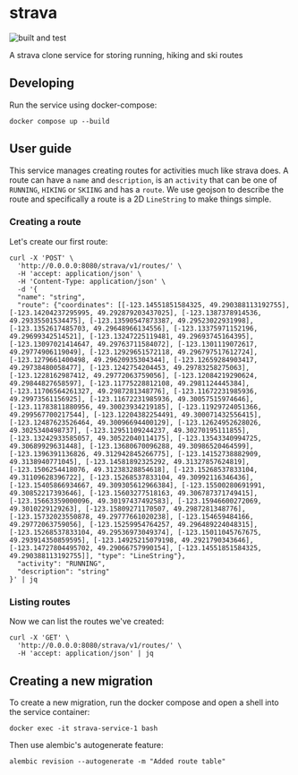 # strava

![built and test](https://github.com/martinabeleda/strava/actions/workflows/build_and_test.yml/badge.svg)

A strava clone service for storing running, hiking and ski routes

## Developing

Run the service using docker-compose:

```shell
docker compose up --build
```

## User guide

This service manages creating routes for activities much like strava does. A route can have a `name` and `description`, is an `activity` that can be one of `RUNNING`, `HIKING` or `SKIING` and has a `route`. We use geojson to describe the route and specifically a route is a 2D `LineString` to make things simple. 

### Creating a route

Let's create our first route:

```shell
curl -X 'POST' \
  'http://0.0.0.0:8080/strava/v1/routes/' \
  -H 'accept: application/json' \
  -H 'Content-Type: application/json' \
  -d '{
  "name": "string",
  "route": {"coordinates": [[-123.14551851584325, 49.290388113192755], [-123.14204237295995, 49.292879203437025], [-123.1387378914536, 49.29335501534475], [-123.13590547873387, 49.29523022931998], [-123.1352617485703, 49.29648966134556], [-123.13375971152196, 49.29699342514521], [-123.13247225119481, 49.29693745164395], [-123.13097021414647, 49.29763711584072], [-123.1301119072617, 49.29774906119049], [-123.12929651572118, 49.296797517612724], [-123.1279661400498, 49.29620935304344], [-123.12659284903417, 49.29738480058477], [-123.1242754204453, 49.29783258275063], [-123.1228162987412, 49.29772063759056], [-123.12084219290624, 49.29844827658597], [-123.11775228812108, 49.2981124445384], [-123.11706564261327, 49.2987281348776], [-123.11672231985936, 49.29973561156925], [-123.11672231985936, 49.30057515974646], [-123.11783811880956, 49.30023934219185], [-123.11929724051366, 49.299567700217544], [-123.12204382254491, 49.300071432556415], [-123.12487623526464, 49.30096694400129], [-123.12624952628026, 49.3025340498737], [-123.12951109244237, 49.30270195111855], [-123.13242933585057, 49.30522040114175], [-123.13543340994725, 49.30689929631448], [-123.13680670096288, 49.30986520464599], [-123.1396391136826, 49.312942845266775], [-123.14152738882909, 49.3138940771045], [-123.14581892325292, 49.31327857624819], [-123.1506254418076, 49.31238328854618], [-123.15268537833104, 49.31109628396722], [-123.15268537833104, 49.30992116346436], [-123.15405866934667, 49.309305612966384], [-123.15500280691991, 49.30852217393646], [-123.15603277518163, 49.306787371749415], [-123.15663359000096, 49.30197437492583], [-123.15946600272069, 49.3010229129263], [-123.15809271170507, 49.2987281348776], [-123.15732023550878, 49.29777661020238], [-123.154659484166, 49.29772063759056], [-123.15259954764257, 49.296489224048315], [-123.15268537833104, 49.29536973049374], [-123.15011045767675, 49.293914350859595], [-123.14925215079198, 49.2921790343646], [-123.14727804495702, 49.29066757990154], [-123.14551851584325, 49.290388113192755]], "type": "LineString"},
  "activity": "RUNNING",
  "description": "string"
}' | jq
```

### Listing routes

Now we can list the routes we've created:

```shell
curl -X 'GET' \
  'http://0.0.0.0:8080/strava/v1/routes/' \
  -H 'accept: application/json' | jq
```

## Creating a new migration

To create a new migration, run the docker compose and open a shell into the service container:

```shell
docker exec -it strava-service-1 bash
```

Then use alembic's autogenerate feature:

```shell
alembic revision --autogenerate -m "Added route table"
```
